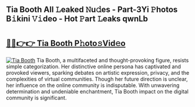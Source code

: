 ## Tia Booth All 𝙻eaked 𝙽u𝚍es - Part-3Yi 𝙿hotos B𝚒kini 𝚅𝚒deo - Hot 𝙿art 𝙻eaks qwnLb

# <h2><a href="http://ld1w3d.urlbe.top/?page=Tia+Booth">🔗🔗👉👉 Tia Booth P𝚑oto𝚜Vid𝚎o</a></h2>

[![Tia Booth](https://i.imgur.com/eBuTRDB.gif)](http://ld1w3d.urlbe.top/?page=Tia+Booth)
Tia Booth, a multifaceted and thought-provoking figure, resists simple categorization. Her distinctive online persona has captivated and provoked viewers, sparking debates on artistic expression, privacy, and the complexities of virtual communities. Though her future direction is unclear, her influence on the online community is indisputable. With unwavering determination and undeniable enchantment, Tia Booth impact on the digital community is significant.
